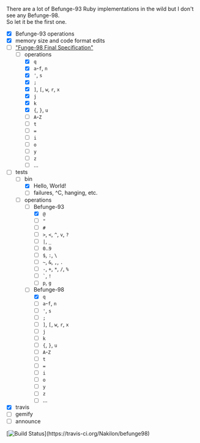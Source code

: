 There are a lot of Befunge-93 Ruby implementations in the wild but I don't see any Befunge-98.  
So let it be the first one.

- [x] Befunge-93 operations
- [x] memory size and code format edits
- [ ] ["Funge-98 Final Specification"](https://github.com/catseye/Funge-98/blob/master/doc/funge98.markdown)
  - [ ] operations
    - [x] `q`
    - [x] `a`-`f`, `n`
    - [x] `'`, `s`
    - [x] `;`
    - [x] `]`, `[`, `w`, `r`, `x`
    - [x] `j`
    - [x] `k`
    - [x] `{`, `}`, `u`
    - [ ] `A`-`Z`
    - [ ] `t`
    - [ ] `=`
    - [ ] `i`
    - [ ] `o`
    - [ ] `y`
    - [ ] `z`
    - [ ] ...
- [ ] tests
  - [ ] bin
    - [x] Hello, World!
    - [ ] failures, ^C, hanging, etc.
  - [ ] operations
    - [ ] Befunge-93
      - [x] `@`
      - [ ] `"`
      - [ ] `#`
      - [ ] `>`, `<`, `^`, `v`, `?`
      - [ ] `|`, `_`
      - [ ] `0`..`9`
      - [ ] `$`, `:`, `\`
      - [ ] `~`, `&`, `,`, `.`
      - [ ] `-`, `+`, `*`, `/`, `%`
      - [ ] `` ` ``, `!`
      - [ ] `p`, `g`
    - [ ] Befunge-98
      - [x] `q`
      - [ ] `a`-`f`, `n`
      - [ ] `'`, `s`
      - [ ] `;`
      - [ ] `]`, `[`, `w`, `r`, `x`
      - [ ] `j`
      - [ ] `k`
      - [ ] `{`, `}`, `u`
      - [ ] `A`-`Z`
      - [ ] `t`
      - [ ] `=`
      - [ ] `i`
      - [ ] `o`
      - [ ] `y`
      - [ ] `z`
      - [ ] ...
- [x] travis
- [ ] gemify
- [ ] announce

[![Build Status](https://travis-ci.org/Nakilon/befunge98.png?)](https://travis-ci.org/Nakilon/befunge98)
